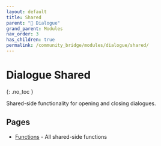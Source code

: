 ```yaml
---
layout: default
title: Shared
parent: "💬 Dialogue"
grand_parent: Modules
nav_order: 3
has_children: true
permalink: /community_bridge/modules/dialogue/shared/
---
```


# Dialogue Shared
{: .no_toc }

Shared-side functionality for opening and closing dialogues.

## Pages

- [Functions](shared/functions.md) - All shared-side functions